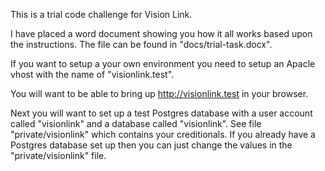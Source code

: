 <p>
This is a trial code challenge for Vision Link.

I have placed a word document showing you how it all works based upon the instructions. The file can be found in
"docs/trial-task.docx".

If you want to setup a your own environment you need to setup an Apacle vhost with the name of "visionlink.test".

You will want to be able to bring up http://visionlink.test in your browser.

Next you will want to set up a test Postgres database with a user account called "visionlink" and a database called 
"visionlink". See file "private/visionlink" which contains your creditionals. If you already have a Postgres database
set up then you can just change the values in the "private/visionlink" file.


</p>